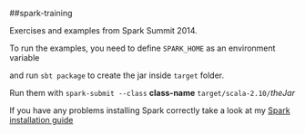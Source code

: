 ##spark-training

Exercises and examples from Spark Summit 2014.

To run the examples, you need to define ```SPARK_HOME``` as an environment variable

and run ```sbt package``` to create the jar inside ```target``` folder.

Run them with ```spark-submit --class``` **class-name** ```target/scala-2.10/```*theJar*

If you have any problems installing Spark correctly take a look at my [Spark installation guide](https://github.com/tomduhourq/dotfiles/blob/master/install/spark)
